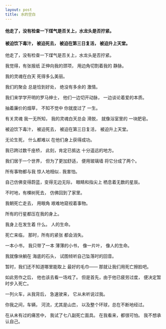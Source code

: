 ```yaml
---
layout: post
title: 水的空白
---
```

#### 他走了，没有检查一下煤气是否关上，水龙头是否拧紧。
#### 被迫饮下毒汁， 被迫死去， 被迫在第三日复活， 被迫升上天堂。
<!-- more -->
他走了，没有检查一下煤气是否关上，水龙头是否拧紧。

我觉得，有张报纸 正伸向我的颈项， 用边角切割着我的 静脉。

我的灵魂在白天 死得多么美丽。

我们的聚会 总是恰到好处， 绝没有多余的 激情。

我们来学学开明的罗马绅士， 他们一边切开动脉， 一边谈论着爱的本质。

抽着廉价的烟草， 不知不觉中 你就度过了 一生。

有关灵魂 我一无所知， 我的灵魂白天总会 滑脱， 就像浴室里的 一块肥皂。

被迫饮下毒汁， 被迫死去， 被迫在第三日复活， 被迫升上天堂。

无论生死， 什么都难以 在他们身上获得成功。

我已跨过数千座桥， 此刻，肯定已抵达 十分遥远的地方。

我们居于一个世界， 但为了更加舒适， 便用玻璃墙 将它分成了两个。

所有事物都与我 惊人地相似.. 我害怕。

自己仿佛变得蔚蓝，变得无边无际， 眼睛和指尖上 栖息着无数的星辰。

不时地，有棵树死去， 仿佛回到了家里。

我朝死亡走去， 用眼角 艰难地窥视着事物。

所有的行星都压在我的身上。

我身上在发生着 什么。 人的生命。

死亡来临， 那时，所有的紧张 都会消失。

一本小书， 我只带了一本 薄薄的小书， 像一片叶， 像人的生命。

我就像块躺在 海底的石头， 试图倾听自己坠落时的回音。

暂时，我们还不知道哪里能取上 最好的毛巾—— 那就让我们用死亡擦脸吧。

如此劳作之后， 他也该去看一场戏了。 但是首先，由于他已疲劳过度， 便决定暂时步入死亡。

一列火车，从我背后， 急速驶来， 它从未听说过我。

你我之间，车辆， 河流，尤其是山峦， 以及整个环球，总在不断地经过。

在从未有过的痛苦中， 我试了七八副死亡面具。 在我看来，都很可怕。 我不想承认自己。